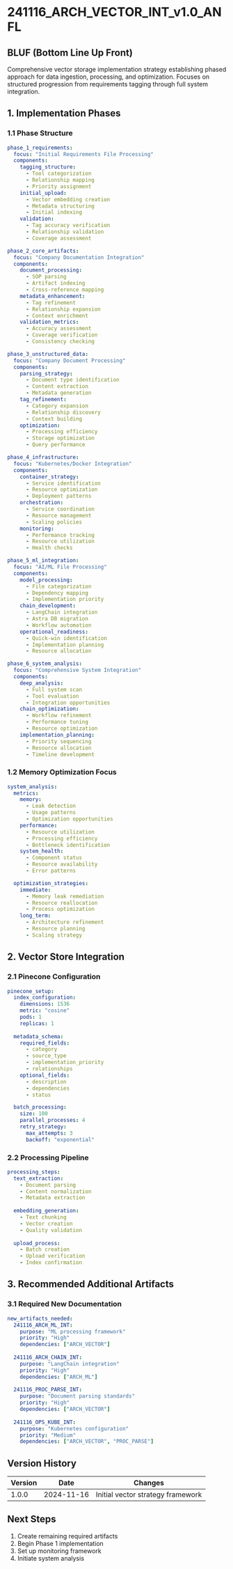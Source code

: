 # 241116_ARCH_VECTOR_INT_v1.0_ANFL

## BLUF (Bottom Line Up Front)
Comprehensive vector storage implementation strategy establishing phased approach for data ingestion, processing, and optimization. Focuses on structured progression from requirements tagging through full system integration.

## 1. Implementation Phases

### 1.1 Phase Structure
```yaml
phase_1_requirements:
  focus: "Initial Requirements File Processing"
  components:
    tagging_structure:
      - Tool categorization
      - Relationship mapping
      - Priority assignment
    initial_upload:
      - Vector embedding creation
      - Metadata structuring
      - Initial indexing
    validation:
      - Tag accuracy verification
      - Relationship validation
      - Coverage assessment

phase_2_core_artifacts:
  focus: "Company Documentation Integration"
  components:
    document_processing:
      - SOP parsing
      - Artifact indexing
      - Cross-reference mapping
    metadata_enhancement:
      - Tag refinement
      - Relationship expansion
      - Context enrichment
    validation_metrics:
      - Accuracy assessment
      - Coverage verification
      - Consistency checking

phase_3_unstructured_data:
  focus: "Company Document Processing"
  components:
    parsing_strategy:
      - Document type identification
      - Content extraction
      - Metadata generation
    tag_refinement:
      - Category expansion
      - Relationship discovery
      - Context building
    optimization:
      - Processing efficiency
      - Storage optimization
      - Query performance

phase_4_infrastructure:
  focus: "Kubernetes/Docker Integration"
  components:
    container_strategy:
      - Service identification
      - Resource optimization
      - Deployment patterns
    orchestration:
      - Service coordination
      - Resource management
      - Scaling policies
    monitoring:
      - Performance tracking
      - Resource utilization
      - Health checks

phase_5_ml_integration:
  focus: "AI/ML File Processing"
  components:
    model_processing:
      - File categorization
      - Dependency mapping
      - Implementation priority
    chain_development:
      - LangChain integration
      - Astra DB migration
      - Workflow automation
    operational_readiness:
      - Quick-win identification
      - Implementation planning
      - Resource allocation

phase_6_system_analysis:
  focus: "Comprehensive System Integration"
  components:
    deep_analysis:
      - Full system scan
      - Tool evaluation
      - Integration opportunities
    chain_optimization:
      - Workflow refinement
      - Performance tuning
      - Resource optimization
    implementation_planning:
      - Priority sequencing
      - Resource allocation
      - Timeline development
```

### 1.2 Memory Optimization Focus
```yaml
system_analysis:
  metrics:
    memory:
      - Leak detection
      - Usage patterns
      - Optimization opportunities
    performance:
      - Resource utilization
      - Processing efficiency
      - Bottleneck identification
    system_health:
      - Component status
      - Resource availability
      - Error patterns

  optimization_strategies:
    immediate:
      - Memory leak remediation
      - Resource reallocation
      - Process optimization
    long_term:
      - Architecture refinement
      - Resource planning
      - Scaling strategy
```

## 2. Vector Store Integration

### 2.1 Pinecone Configuration
```yaml
pinecone_setup:
  index_configuration:
    dimensions: 1536
    metric: "cosine"
    pods: 1
    replicas: 1
    
  metadata_schema:
    required_fields:
      - category
      - source_type
      - implementation_priority
      - relationships
    optional_fields:
      - description
      - dependencies
      - status

  batch_processing:
    size: 100
    parallel_processes: 4
    retry_strategy:
      max_attempts: 3
      backoff: "exponential"
```

### 2.2 Processing Pipeline
```yaml
processing_steps:
  text_extraction:
    - Document parsing
    - Content normalization
    - Metadata extraction
    
  embedding_generation:
    - Text chunking
    - Vector creation
    - Quality validation
    
  upload_process:
    - Batch creation
    - Upload verification
    - Index confirmation
```

## 3. Recommended Additional Artifacts

### 3.1 Required New Documentation
```yaml
new_artifacts_needed:
  241116_ARCH_ML_INT:
    purpose: "ML processing framework"
    priority: "High"
    dependencies: ["ARCH_VECTOR"]
    
  241116_ARCH_CHAIN_INT:
    purpose: "LangChain integration"
    priority: "High"
    dependencies: ["ARCH_ML"]
    
  241116_PROC_PARSE_INT:
    purpose: "Document parsing standards"
    priority: "High"
    dependencies: ["ARCH_VECTOR"]
    
  241116_OPS_KUBE_INT:
    purpose: "Kubernetes configuration"
    priority: "Medium"
    dependencies: ["ARCH_VECTOR", "PROC_PARSE"]
```

## Version History

| Version | Date | Changes |
|---------|------|---------|
| 1.0.0 | 2024-11-16 | Initial vector strategy framework |

## Next Steps
1. Create remaining required artifacts
2. Begin Phase 1 implementation
3. Set up monitoring framework
4. Initiate system analysis